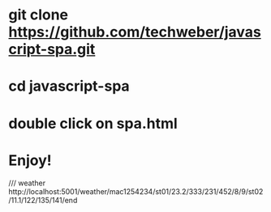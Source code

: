 # git clone https://github.com/techweber/javascript-spa.git
# cd javascript-spa
# double click on spa.html
# Enjoy!

///
weather  
http://localhost:5001/weather/mac1254234/st01/23.2/333/231/452/8/9/st02/11.1/122/135/141/end
